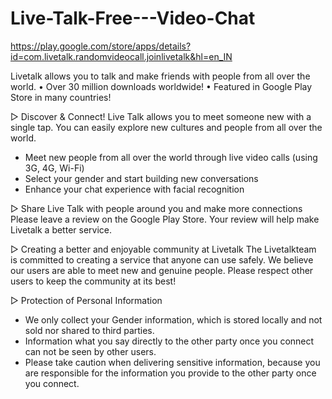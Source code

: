 # Live-Talk-Free---Video-Chat

https://play.google.com/store/apps/details?id=com.livetalk.randomvideocall.joinlivetalk&hl=en_IN

Livetalk allows you to talk and make friends with people from all over the world. 
• Over 30 million downloads worldwide! 
• Featured in Google Play Store in many countries!  

▷ Discover &amp; Connect! 
Live Talk allows you to meet someone new with a single tap.
You can easily explore new cultures and people from all over the world. 
- Meet new people from all over the world through live video calls (using 3G, 4G, Wi-Fi) 
- Select your gender and start building new conversations 
- Enhance your chat experience with facial recognition  

▷ Share Live Talk with people around you and make more connections 
Please leave a review on the Google Play Store. Your review will help make Livetalk a better service.  

▷ Creating a better and enjoyable community at Livetalk 
The Livetalkteam is committed to creating a service that anyone can use safely. We believe our users are able to meet new and genuine people. Please respect other users to keep the community at its best!  

▷ Protection of Personal Information 
- We only collect your Gender information, which is stored locally and not sold nor shared to third parties. 
- Information what you say directly to the other party once you connect can not be seen by other users. 
- Please take caution when delivering sensitive information, because you are responsible for the information you provide to the other party once you connect.




